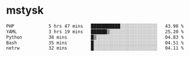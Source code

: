 # mstysk

<!--START_SECTION:waka-->

```txt
PHP             5 hrs 47 mins   ███████████░░░░░░░░░░░░░░   43.98 %
YAML            3 hrs 19 mins   ██████▒░░░░░░░░░░░░░░░░░░   25.20 %
Python          38 mins         █▒░░░░░░░░░░░░░░░░░░░░░░░   04.83 %
Bash            35 mins         █░░░░░░░░░░░░░░░░░░░░░░░░   04.51 %
netrw           32 mins         █░░░░░░░░░░░░░░░░░░░░░░░░   04.11 %
```

<!--END_SECTION:waka-->
